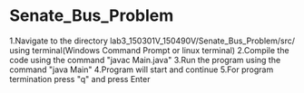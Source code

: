 # Senate_Bus_Problem

 1.Navigate to the directory lab3_150301V_150490V/Senate_Bus_Problem/src/ using terminal(Windows Command Prompt or linux terminal)
 2.Compile the code using the command "javac Main.java"
 3.Run the program using the command "java Main"
 4.Program will start and continue
 5.For program termination press "q" and press Enter